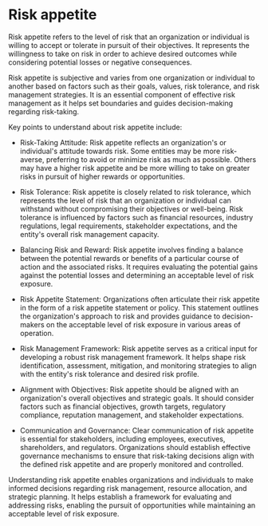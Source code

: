 # Risk appetite

Risk appetite refers to the level of risk that an organization or individual is willing to accept or tolerate in pursuit of their objectives. It represents the willingness to take on risk in order to achieve desired outcomes while considering potential losses or negative consequences.

Risk appetite is subjective and varies from one organization or individual to another based on factors such as their goals, values, risk tolerance, and risk management strategies. It is an essential component of effective risk management as it helps set boundaries and guides decision-making regarding risk-taking.

Key points to understand about risk appetite include:

* Risk-Taking Attitude: Risk appetite reflects an organization's or individual's attitude towards risk. Some entities may be more risk-averse, preferring to avoid or minimize risk as much as possible. Others may have a higher risk appetite and be more willing to take on greater risks in pursuit of higher rewards or opportunities.

* Risk Tolerance: Risk appetite is closely related to risk tolerance, which represents the level of risk that an organization or individual can withstand without compromising their objectives or well-being. Risk tolerance is influenced by factors such as financial resources, industry regulations, legal requirements, stakeholder expectations, and the entity's overall risk management capacity.

* Balancing Risk and Reward: Risk appetite involves finding a balance between the potential rewards or benefits of a particular course of action and the associated risks. It requires evaluating the potential gains against the potential losses and determining an acceptable level of risk exposure.

* Risk Appetite Statement: Organizations often articulate their risk appetite in the form of a risk appetite statement or policy. This statement outlines the organization's approach to risk and provides guidance to decision-makers on the acceptable level of risk exposure in various areas of operation.

* Risk Management Framework: Risk appetite serves as a critical input for developing a robust risk management framework. It helps shape risk identification, assessment, mitigation, and monitoring strategies to align with the entity's risk tolerance and desired risk profile.

* Alignment with Objectives: Risk appetite should be aligned with an organization's overall objectives and strategic goals. It should consider factors such as financial objectives, growth targets, regulatory compliance, reputation management, and stakeholder expectations.

* Communication and Governance: Clear communication of risk appetite is essential for stakeholders, including employees, executives, shareholders, and regulators. Organizations should establish effective governance mechanisms to ensure that risk-taking decisions align with the defined risk appetite and are properly monitored and controlled.

Understanding risk appetite enables organizations and individuals to make informed decisions regarding risk management, resource allocation, and strategic planning. It helps establish a framework for evaluating and addressing risks, enabling the pursuit of opportunities while maintaining an acceptable level of risk exposure.